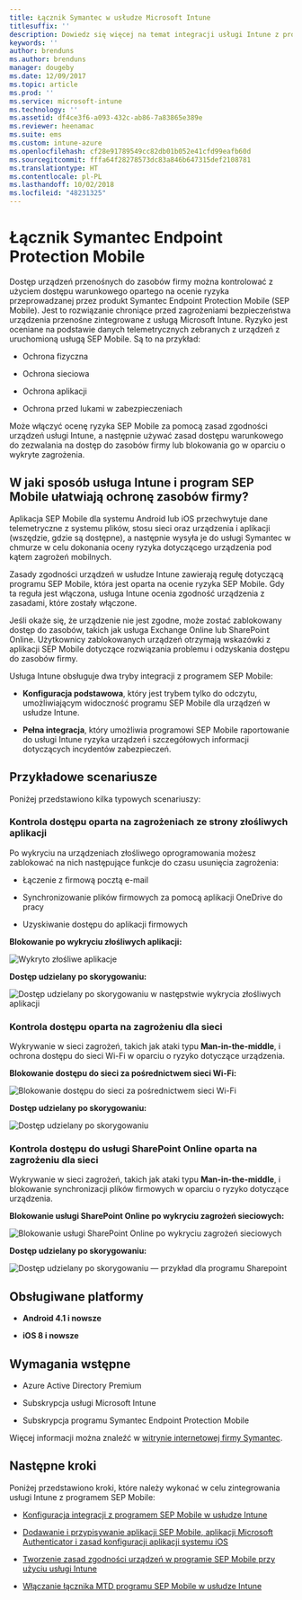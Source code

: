 ```yaml
---
title: Łącznik Symantec w usłudze Microsoft Intune
titlesuffix: ''
description: Dowiedz się więcej na temat integracji usługi Intune z programem Symantec Endpoint Protection Mobile w celu kontrolowania dostępu urządzeń przenośnych do zasobów firmy.
keywords: ''
author: brenduns
ms.author: brenduns
manager: dougeby
ms.date: 12/09/2017
ms.topic: article
ms.prod: ''
ms.service: microsoft-intune
ms.technology: ''
ms.assetid: df4ce3f6-a093-432c-ab86-7a83865e389e
ms.reviewer: heenamac
ms.suite: ems
ms.custom: intune-azure
ms.openlocfilehash: cf28e91789549cc82db01b052e41cfd99eafb60d
ms.sourcegitcommit: fffa64f28278573dc83a846b647315def2108781
ms.translationtype: HT
ms.contentlocale: pl-PL
ms.lasthandoff: 10/02/2018
ms.locfileid: "48231325"
---
```

# <a name="symantec-endpoint-protection-mobile-connector"></a>Łącznik Symantec Endpoint Protection Mobile

Dostęp urządzeń przenośnych do zasobów firmy można kontrolować z użyciem dostępu warunkowego opartego na ocenie ryzyka przeprowadzanej przez produkt Symantec Endpoint Protection Mobile (SEP Mobile). Jest to rozwiązanie chroniące przed zagrożeniami bezpieczeństwa urządzenia przenośne zintegrowane z usługą Microsoft Intune. Ryzyko jest oceniane na podstawie danych telemetrycznych zebranych z urządzeń z uruchomioną usługą SEP Mobile. Są to na przykład:

-   Ochrona fizyczna

-   Ochrona sieciowa

-   Ochrona aplikacji

-   Ochrona przed lukami w zabezpieczeniach

Może włączyć ocenę ryzyka SEP Mobile za pomocą zasad zgodności urządzeń usługi Intune, a następnie używać zasad dostępu warunkowego do zezwalania na dostęp do zasobów firmy lub blokowania go w oparciu o wykryte zagrożenia.

## <a name="how-do-intune-and-sep-mobile-help-protect-your-company-resources"></a>W jaki sposób usługa Intune i program SEP Mobile ułatwiają ochronę zasobów firmy?

Aplikacja SEP Mobile dla systemu Android lub iOS przechwytuje dane telemetryczne z systemu plików, stosu sieci oraz urządzenia i aplikacji (wszędzie, gdzie są dostępne), a następnie wysyła je do usługi Symantec w chmurze w celu dokonania oceny ryzyka dotyczącego urządzenia pod kątem zagrożeń mobilnych.

Zasady zgodności urządzeń w usłudze Intune zawierają regułę dotyczącą programu SEP Mobile, która jest oparta na ocenie ryzyka SEP Mobile. Gdy ta reguła jest włączona, usługa Intune ocenia zgodność urządzenia z zasadami, które zostały włączone.

Jeśli okaże się, że urządzenie nie jest zgodne, może zostać zablokowany dostęp do zasobów, takich jak usługa Exchange Online lub SharePoint Online. Użytkownicy zablokowanych urządzeń otrzymają wskazówki z aplikacji SEP Mobile dotyczące rozwiązania problemu i odzyskania dostępu do zasobów firmy.

Usługa Intune obsługuje dwa tryby integracji z programem SEP Mobile:

-   **Konfiguracja podstawowa**, który jest trybem tylko do odczytu, umożliwiającym widoczność programu SEP Mobile dla urządzeń w usłudze Intune.

-   **Pełna integracja**, który umożliwia programowi SEP Mobile raportowanie do usługi Intune ryzyka urządzeń i szczegółowych informacji dotyczących incydentów zabezpieczeń.

## <a name="sample-scenarios"></a>Przykładowe scenariusze

Poniżej przedstawiono kilka typowych scenariuszy:

### <a name="control-access-based-on-threats-from-malicious-apps"></a>Kontrola dostępu oparta na zagrożeniach ze strony złośliwych aplikacji

Po wykryciu na urządzeniach złośliwego oprogramowania możesz zablokować na nich następujące funkcje do czasu usunięcia zagrożenia:

-   Łączenie z firmową pocztą e-mail

-   Synchronizowanie plików firmowych za pomocą aplikacji OneDrive do pracy

-   Uzyskiwanie dostępu do aplikacji firmowych

**Blokowanie po wykryciu złośliwych aplikacji:**

![Wykryto złośliwe aplikacje](./media/symantec-arch-1.png)

**Dostęp udzielany po skorygowaniu:**

![Dostęp udzielany po skorygowaniu w następstwie wykrycia złośliwych aplikacji](./media/symantec-arch-2.png)

### <a name="control-access-based-on-threat-to-network"></a>Kontrola dostępu oparta na zagrożeniu dla sieci

Wykrywanie w sieci zagrożeń, takich jak ataki typu **Man-in-the-middle**, i ochrona dostępu do sieci Wi-Fi w oparciu o ryzyko dotyczące urządzenia.

**Blokowanie dostępu do sieci za pośrednictwem sieci Wi-Fi:**

![Blokowanie dostępu do sieci za pośrednictwem sieci Wi-Fi](./media/symantec-arch-3.png)

**Dostęp udzielany po skorygowaniu:**

![Dostęp udzielany po skorygowaniu](./media/symantec-arch-4.png)

### <a name="control-access-to-sharepoint-online-based-on-threat-to-network"></a>Kontrola dostępu do usługi SharePoint Online oparta na zagrożeniu dla sieci

Wykrywanie w sieci zagrożeń, takich jak ataki typu **Man-in-the-middle**, i blokowanie synchronizacji plików firmowych w oparciu o ryzyko dotyczące urządzenia.

**Blokowanie usługi SharePoint Online po wykryciu zagrożeń sieciowych:**

![Blokowanie usługi SharePoint Online po wykryciu zagrożeń sieciowych](./media/symantec-arch-5.png)

**Dostęp udzielany po skorygowaniu:**

![Dostęp udzielany po skorygowaniu — przykład dla programu Sharepoint](./media/symantec-arch-6.png)

## <a name="supported-platforms"></a>Obsługiwane platformy

-   **Android 4.1 i nowsze**

-   **iOS 8 i nowsze**

## <a name="pre-requisites"></a>Wymagania wstępne

-   Azure Active Directory Premium

-   Subskrypcja usługi Microsoft Intune

-   Subskrypcja programu Symantec Endpoint Protection Mobile

Więcej informacji można znaleźć w [witrynie internetowej firmy Symantec](https://www.skycure.com/skycure-microsoft-integration/).

## <a name="next-steps"></a>Następne kroki

Poniżej przedstawiono kroki, które należy wykonać w celu zintegrowania usługi Intune z programem SEP Mobile:

- [Konfiguracja integracji z programem SEP Mobile w usłudze Intune](skycure-mtd-connector-integration.md)

- [Dodawanie i przypisywanie aplikacji SEP Mobile, aplikacji Microsoft Authenticator i zasad konfiguracji aplikacji systemu iOS](mtd-apps-ios-app-configuration-policy-add-assign.md)

- [Tworzenie zasad zgodności urządzeń w programie SEP Mobile przy użyciu usługi Intune](mtd-device-compliance-policy-create.md)

- [Włączanie łącznika MTD programu SEP Mobile w usłudze Intune](mtd-connector-enable.md)
